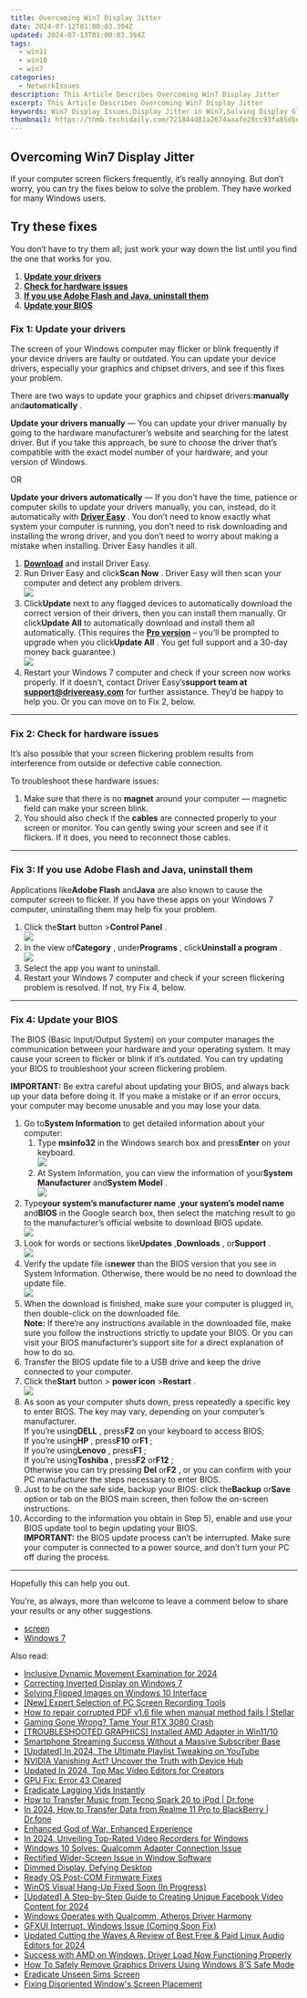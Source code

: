 ```yaml
---
title: Overcoming Win7 Display Jitter
date: 2024-07-12T01:00:03.394Z
updated: 2024-07-13T01:00:03.394Z
tags:
  - win11
  - win10
  - win7
categories:
  - NetworkIssues
description: This Article Describes Overcoming Win7 Display Jitter
excerpt: This Article Describes Overcoming Win7 Display Jitter
keywords: Win7 Display Issues,Display Jitter in Win7,Solving Display Glitches (Win7),Fixing Jitter in Windows 7 Screen,Resolve Win7 Monitor Flickering,Overcoming Display Jitter in Windows 7 (Troubleshooting),Workarounds for Win7 Screen Jitter,Include the Chosen Primary Keyword (E.g., Win7 Display Issues) Naturally Within Your Content's Title and Meta Description to Optimize for Relevance.,Use Variations of Selected Keywords Throughout the Article, Including Headers and Subheaders. However, Avoid Keyword Stuffing as It Can Harm SEO Performance.,Ensure High-Quality, Informative Content that Provides Real Value in Addressing Windows 7 Display Jitter Problems. Engaging Content Often Leads to Better Search Rankings Due to Increased User Engagement Signals.,Add Internal and External Links (Where Relevant) Pointing Back to Your Page for Overcoming Win7 Display Jitter or Related Topics, Enhancing the Site's Authority on the Subject Matter.,Regularly Update Content with Fresh Information, Considering that Search Rankings Can Improve over Time as You Maintain an Active and Informative Presence in the Topic Space.
thumbnail: https://thmb.techidaily.com/721844d81a2674aaafe28cc93fa85dbee744a7d0e151c9e44399471e099cac39.jpg
---
```


## Overcoming Win7 Display Jitter

 If your computer screen flickers frequently, it’s really annoying. But don’t worry, you can try the fixes below to solve the problem. They have worked for many Windows users.

## Try these fixes

 You don’t have to try them all; just work your way down the list until you find the one that works for you.

1. **[Update your drivers](#f1)**
2. **[Check for hardware issues](#f2)**
3. **[If you use Adobe Flash and Java, uninstall them](#f3)**
4. **[Update your BIOS](#f4)**

### Fix 1: Update your drivers

 The screen of your Windows computer may flicker or blink frequently if your device drivers are faulty or outdated. You can update your device drivers, especially your graphics and chipset drivers, and see if this fixes your problem.

 There are two ways to update your graphics and chipset drivers:**manually** and**automatically** .

**Update your drivers manually** — You can update your driver manually by going to the hardware manufacturer’s website and searching for the latest driver. But if you take this approach, be sure to choose the driver that’s compatible with the exact model number of your hardware, and your version of Windows.

OR

**Update your drivers automatically** — If you don’t have the time, patience or computer skills to update your drivers manually, you can, instead, do it automatically with **[Driver Easy](https://tools.techidaily.com/drivereasy/download/)**  . You don’t need to know exactly what system your computer is running, you don’t need to risk downloading and installing the wrong driver, and you don’t need to worry about making a mistake when installing. Driver Easy handles it all.

1. **[Download](https://tools.techidaily.com/drivereasy/download/)**  and install Driver Easy.
2. Run Driver Easy and click**Scan Now** . Driver Easy will then scan your computer and detect any problem drivers.  
![](https://images.drivereasy.com/wp-content/uploads/2018/11/img_5bf27a90d9e8d.jpg)
3. Click**Update** next to any flagged devices to automatically download the correct version of their drivers, then you can install them manually. Or click**Update All** to automatically download and install them all automatically. (This requires the **[Pro version](https://tools.techidaily.com/drivereasy/download/)**  – you’ll be prompted to upgrade when you click**Update All** . You get full support and a 30-day money back guarantee.)  
![](https://images.drivereasy.com/wp-content/uploads/2018/11/img_5bf27a7534153.jpg)
4. Restart your Windows 7 computer and check if your screen now works properly. If it doesn’t, contact Driver Easy’s**support team at <support@drivereasy.com>** for further assistance. They’d be happy to help you. Or you can move on to Fix 2, below.

---

### Fix 2: Check for hardware issues

 It’s also possible that your screen flickering problem results from interference from outside or defective cable connection.

To troubleshoot these hardware issues:

1. Make sure that there is no **magnet** around your computer — magnetic field can make your screen blink.
2. You should also check if the **cables** are connected properly to your screen or monitor. You can gently swing your screen and see if it flickers. If it does, you need to reconnect those cables.

---

### Fix 3: If you use Adobe Flash and Java, uninstall them

 Applications like**Adobe Flash** and**Java** are also known to cause the computer screen to flicker. If you have these apps on your Windows 7 computer, uninstalling them may help fix your problem.

1. Click the**Start** button >**Control Panel** .  
![](https://images.drivereasy.com/wp-content/uploads/2018/11/img_5bf27d890806d.jpg)
2. In the view of**Category** , under**Programs** , click**Uninstall a program** .  
![](https://images.drivereasy.com/wp-content/uploads/2018/11/img_5bf27f88435f4.jpg)
3. Select the app you want to uninstall.
4. Restart your Windows 7 computer and check if your screen flickering problem is resolved. If not, try Fix 4, below.

---

### Fix 4: Update your BIOS

 The BIOS (Basic Input/Output System) on your computer manages the communication between your hardware and your operating system. It may cause your screen to flicker or blink if it’s outdated. You can try updating your BIOS to troubleshoot your screen flickering problem.

**IMPORTANT:** Be extra careful about updating your BIOS, and always back up your data before doing it. If you make a mistake or if an error occurs, your computer may become unusable and you may lose your data.

1. Go to**System Information** to get detailed information about your computer:  
   1. Type **msinfo32**  in the Windows search box and press**Enter** on your keyboard.  
   ![](https://images.drivereasy.com/wp-content/uploads/2018/09/img_5b91080612181.png)  
   2. At System Information, you can view the information of your**System Manufacturer** and**System Model** .  
   ![](https://images.drivereasy.com/wp-content/uploads/2018/09/img_5b9108627406a.jpg)
2. Type**your system’s manufacturer name** ,**your system’s model name** and**BIOS** in the Google search box, then select the matching result to go to the manufacturer’s official website to download BIOS update.  
![](https://images.drivereasy.com/wp-content/uploads/2018/09/img_5b91003b0ad26.jpg)
3. Look for words or sections like**Updates** ,**Downloads** , or**Support** .  
![](https://images.drivereasy.com/wp-content/uploads/2018/09/img_5b910c00d25e0.jpg)
4. Verify the update file is**newer** than the BIOS version that you see in System Information. Otherwise, there would be no need to download the update file.  
![](https://images.drivereasy.com/wp-content/uploads/2018/09/img_5b910d06eaf9e.jpg)
5. When the download is finished, make sure your computer is plugged in, then double-click on the downloaded file.  
**Note:** If there’re any instructions available in the downloaded file, make sure you follow the instructions strictly to update your BIOS. Or you can visit your BIOS manufacturer’s support site for a direct explanation of how to do so.
6. Transfer the BIOS update file to a USB drive and keep the drive connected to your computer.
7. Click the**Start** button > **power icon** \>**Restart** .  
![](https://images.drivereasy.com/wp-content/uploads/2018/09/img_5b92199f274f4.png)
8. As soon as your computer shuts down, press repeatedly a specific key to enter BIOS. The key may vary, depending on your computer’s manufacturer.  
 If you’re using**DELL** , press**F2** on your keyboard to access BIOS;  
 If you’re using**HP** , press**F10** or**F1** ;  
 If you’re using**Lenovo** , press**F1** ;  
 If you’re using**Toshiba** , press**F2** or**F12** ;  
 Otherwise you can try pressing **Del** or**F2** , or you can confirm with your PC manufacturer the steps necessary to enter BIOS.
9. Just to be on the safe side, backup your BIOS: click the**Backup** or**Save** option or tab on the BIOS main screen, then follow the on-screen instructions.
10. According to the information you obtain in Step 5), enable and use your BIOS update tool to begin updating your BIOS.  
**IMPORTANT:** the BIOS update process can’t be interrupted. Make sure your computer is connected to a power source, and don’t turn your PC off during the process.

---

Hopefully this can help you out.

 You’re, as always, more than welcome to leave a comment below to share your results or any other suggestions.

* [screen](https://tools.techidaily.com/drivereasy/download/)
* [Windows 7](https://tools.techidaily.com/drivereasy/download/)

<ins class="adsbygoogle"
     style="display:block"
     data-ad-format="autorelaxed"
     data-ad-client="ca-pub-7571918770474297"
     data-ad-slot="1223367746"></ins>



<ins class="adsbygoogle"
     style="display:block"
     data-ad-client="ca-pub-7571918770474297"
     data-ad-slot="8358498916"
     data-ad-format="auto"
     data-full-width-responsive="true"></ins>



<span class="atpl-alsoreadstyle">Also read:</span>
<div><ul>
<li><a href="https://some-techniques.techidaily.com/inclusive-dynamic-movement-examination-for-2024/"><u>Inclusive Dynamic Movement Examination for 2024</u></a></li>
<li><a href="https://network-issues.techidaily.com/correcting-inverted-display-on-windows-7/"><u>Correcting Inverted Display on Windows 7</u></a></li>
<li><a href="https://network-issues.techidaily.com/solving-flipped-images-on-windows-10-interface/"><u>Solving Flipped Images on Windows 10 Interface</u></a></li>
<li><a href="https://desktop-recording.techidaily.com/new-expert-selection-of-pc-screen-recording-tools/"><u>[New] Expert Selection of PC Screen Recording Tools</u></a></li>
<li><a href="https://blog-min.techidaily.com/how-to-repair-corrupted-pdf-v16-file-when-manual-method-fails-stellar-by-stellar-guide/"><u>How to repair corrupted PDF v1.6 file when manual method fails | Stellar</u></a></li>
<li><a href="https://network-issues.techidaily.com/gaming-gone-wrong-tame-your-rtx-3080-crash/"><u>Gaming Gone Wrong? Tame Your RTX 3080 Crash</u></a></li>
<li><a href="https://network-issues.techidaily.com/troubleshooted-graphics-installed-amd-adapter-in-win1110/"><u>[TROUBLESHOOTED GRAPHICS] Installed AMD Adapter in Win11/10</u></a></li>
<li><a href="https://extra-tips.techidaily.com/smartphone-streaming-success-without-a-massive-subscriber-base/"><u>Smartphone Streaming Success Without a Massive Subscriber Base</u></a></li>
<li><a href="https://youtube-blog.techidaily.com/ed-in-2024-the-ultimate-playlist-tweaking-on-youtube/"><u>[Updated] In 2024, The Ultimate Playlist Tweaking on YouTube</u></a></li>
<li><a href="https://network-issues.techidaily.com/nvidia-vanishing-act-uncover-the-truth-with-device-hub/"><u>NVIDIA Vanishing Act? Uncover the Truth with Device Hub</u></a></li>
<li><a href="https://smart-video-creator.techidaily.com/updated-in-2024-top-mac-video-editors-for-creators/"><u>Updated In 2024, Top Mac Video Editors for Creators</u></a></li>
<li><a href="https://network-issues.techidaily.com/gpu-fix-error-43-cleared/"><u>GPU Fix: Error 43 Cleared</u></a></li>
<li><a href="https://network-issues.techidaily.com/1719974331029-eradicate-lagging-vids-instantly/"><u>Eradicate Lagging Vids Instantly</u></a></li>
<li><a href="https://android-transfer.techidaily.com/how-to-transfer-music-from-tecno-spark-20-to-ipod-drfone-by-drfone-transfer-from-android-transfer-from-android/"><u>How to Transfer Music from Tecno Spark 20 to iPod | Dr.fone</u></a></li>
<li><a href="https://android-transfer.techidaily.com/in-2024-how-to-transfer-data-from-realme-11-pro-to-blackberry-drfone-by-drfone-transfer-from-android-transfer-from-android/"><u>In 2024, How to Transfer Data from Realme 11 Pro to BlackBerry | Dr.fone</u></a></li>
<li><a href="https://network-issues.techidaily.com/enhanced-god-of-war-enhanced-experience/"><u>Enhanced God of War, Enhanced Experience</u></a></li>
<li><a href="https://desktop-recording.techidaily.com/in-2024-unveiling-top-rated-video-recorders-for-windows/"><u>In 2024, Unveiling Top-Rated Video Recorders for Windows</u></a></li>
<li><a href="https://network-issues.techidaily.com/windows-10-solves-qualcomm-adapter-connection-issue/"><u>Windows 10 Solves: Qualcomm Adapter Connection Issue</u></a></li>
<li><a href="https://network-issues.techidaily.com/rectified-wider-screen-issue-in-window-software/"><u>Rectified Wider-Screen Issue in Window Software</u></a></li>
<li><a href="https://network-issues.techidaily.com/dimmed-display-defying-desktop/"><u>Dimmed Display, Defying Desktop</u></a></li>
<li><a href="https://network-issues.techidaily.com/ready-os-post-com-firmware-fixes/"><u>Ready OS Post-COM Firmware Fixes</u></a></li>
<li><a href="https://network-issues.techidaily.com/winos-visual-hang-up-fixed-soon-in-progress/"><u>WinOS Visual Hang-Up Fixed Soon (In Progress)</u></a></li>
<li><a href="https://facebook-video-content.techidaily.com/updated-a-step-by-step-guide-to-creating-unique-facebook-video-content-for-2024/"><u>[Updated] A Step-by-Step Guide to Creating Unique Facebook Video Content for 2024</u></a></li>
<li><a href="https://network-issues.techidaily.com/windows-operates-with-qualcomm-atheros-driver-harmony/"><u>Windows Operates with Qualcomm, Atheros Driver Harmony</u></a></li>
<li><a href="https://network-issues.techidaily.com/gfxui-interrupt-windows-issue-coming-soon-fix/"><u>GFXUI Interrupt, Windows Issue (Coming Soon Fix)</u></a></li>
<li><a href="https://sound-optimizing.techidaily.com/updated-cutting-the-waves-a-review-of-best-free-and-paid-linux-audio-editors-for-2024/"><u>Updated Cutting the Waves A Review of Best Free & Paid Linux Audio Editors for 2024</u></a></li>
<li><a href="https://network-issues.techidaily.com/success-with-amd-on-windows-driver-load-now-functioning-properly/"><u>Success with AMD on Windows, Driver Load Now Functioning Properly</u></a></li>
<li><a href="https://network-issues.techidaily.com/how-to-safely-remove-graphics-drivers-using-windows-8s-safe-mode/"><u>How To Safely Remove Graphics Drivers Using Windows 8'S Safe Mode</u></a></li>
<li><a href="https://network-issues.techidaily.com/eradicate-unseen-sims-screen/"><u>Eradicate Unseen Sims Screen</u></a></li>
<li><a href="https://network-issues.techidaily.com/fixing-disoriented-windows-screen-placement/"><u>Fixing Disoriented Window's Screen Placement</u></a></li>
</ul></div>
